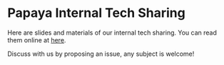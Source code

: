 
# Papaya Internal Tech Sharing

Here are slides and materials of our internal tech sharing.
You can read them online at [here](https://papaya-mobile.github.io).

Discuss with us by proposing an issue, any subject is welcome!
